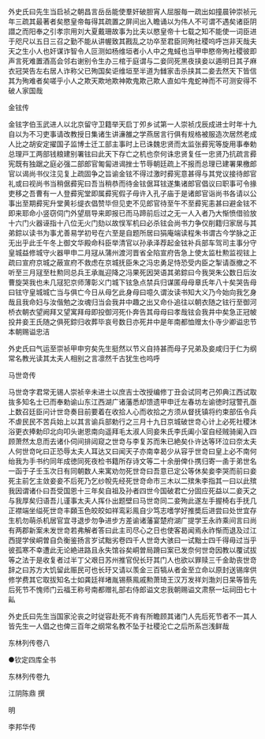 <!-- { "loadSidebar": true } -->

外史氏曰先生当启祯之朝昌言岳岳能使羣奸破胆宵人屈服毎一疏出如撞晨钟崇祯元年三疏其最著者矣愍皇帝每得其疏置之屏间出入瞻诵以为伟人不可谓不遇矣诸臣阴譛之而阳奉之引孝宗用刘大夏戴珊故事为比夫以愍皇帝十七载之知不能使一词臣进于咫尺以五日三召之勤不能从讲幄致其戡乱之功卒至君臣同殉社稷呜呼岂非天哉夫天之生小人也奸谋诈智令人叵测如杨维垣者小人中之鬼蜮也当甲申愍帝殉社稷彼即声言死难置酒高会邻右谢别令生办三棺于庭谓与二妾同死黒夜挟妾以遁明日其子麻衣冠哭告左右居人诈称父已殉国矣讵维垣至半道为雠家击杀挟其二妾去然天下皆信其为殉难者矣嗟乎小人之欺天欺地欺神欺鬼欺己欺人直如牛鬼蛇神而不可测安得不破人家国哉

金铉传

金铉字伯玉武进人以北京留守卫籍举天启丁夘乡试第一人崇祯戊辰成进士时年十九自以为不习吏事请改教授日集诸生讲濓雒之学燕居言行俱有规格被服造次居然老成人比之胡安定擢国子监博士迁工部主事时上已诛魏忠贤而太监张彛宪等旋用事奉勅总理戸工两部钱粮建别署铉曰此天下存亡之机也奈何诛忠贤复任一忠贤乃抗疏言彛宪既有独踞之庭必强二部郎官匍匐进谒挫士节辱朝廷疏上不报而总理已建署果檄郎官以谒尚书仪注见复上疏固争之旨谕金铉不得过激时彛宪意甚得与其党议接待郎官礼或曰视尚书当稍倨彛宪曰吾当稍恭而待金铉倨耳铉遂集诸郎官倡议曰职事可令掾吏移之吾曹有一人登彛宪堂即属彛宪假子毋许入孔子庙于是诸郎官诣尚书各请以公事出至期彛宪升堂黄衫缇衣倡赞毕但见吏不见郎官待至午不至彛宪恚甚曰避金铉不即来耶命小竖窃伺门外望扇导来即报已而马蹄前后过之无一人入者乃大惭愤借验放十六门火器诬指十八位无火门劾以故悮军机曰必杀铉会尚书力争仅削籍归家居与其弟錝以读书为事尤善易学初号在六至是自题所居曰狷庵端读程朱书谓古今学脉之正无出乎此壬午冬上御文华殿命科臣举清官以孙承泽荐起金铉补兵部车驾司主事分守皇城益修城守火器甲申二月冦从蒲州渡河晋省全陷宣府告急上使太监杜勲监视铉上疏曰宣府京城之蔽宣府不救虑在京城抚臣朱之冯忠勇足恃恐受内臣之掣请亟撤之不听至三月冦至杜勲同总兵王承胤迎降之冯果死因哭语其弟錝曰今我哭朱公数日后汝曹旋哭我也未几冦犯京师薄彰义门城下铉急点禁兵归谋匿母母章氏年八十矣哭告母曰铉守皇城城亡当与俱亡今日从母乞此身母曰噫久谓汝读书知大义乃今始向我乞身哉且我命妇与汝偕勉之汝魂归当会我井中趣之出又命仆追往以朝衣随之铉行至御河桥衣朝衣望阙拜又望寓拜母即投御河死仆奔告其母母曰孝哉铉会我井中矣急正冠帔投井妾王氏随之俱死錝归收葬毕哀号数日亦死井中是年南都恤赠太仆寺少卿谥忠节本朝赐谥忠洁

外史氏曰气运至崇祯甲申穷矣先生挺然以节义自持甚而母子兄弟及妾咸归于仁为纲常名教光读其太夫人相别之言凛然千古犹生也呜呼

马世竒传

马世竒字君常无锡人崇祯辛未进士以庶吉士改授编修丁丑会试同考己夘典江西试取抜多知名士已而奉勅谕山东江西湖广诸藩悉却馈遗甲申迁左春坊左谕徳时冦警孔亟上数召廷臣问计世竒奏目前要着在收拾人心而收拾之方须从督抚镇将约束部伍令兵不虐民民不苦兵始上以其言谕兵部勅行之三月十九日京城破世竒心计上必死社稷沐浴更衣捧勅印北向叩头谢恩南向遥拜毛太淑人同妾朱氏李氏阖小室自经贼骑阑入四顾萧然太息而去诸仆伺间排闼窥之世竒与李复苏而朱已絶矣仆许达等环泣曰奈太夫人何世竒叱曰正恐辱太夫人耳达又曰闻天子亦南幸曷少从容乎世竒曰皇上必不南何绐我为手书约同年成徳同死夜检书籍所存诗文等二十余册俾仆携归寄一圅于弟世名一函于子壬玉次日有同朝数人来寓劝勿死世竒曰吾意已定公等休矣妾李哭而前曰妾死主前乞主敛妾妾不后死乃乞纱帨先经死世竒命市三木以二殡朱李指其一曰以此殡我因谓诸仆曰吾受国恩十三年矣自祖及孙者四世今国破君亡分固应死益以二妾天之与我厚矣归语吾儿谨事太夫人挥仆出题壁曰马世竒同二妾殉此遂左手握椅右手抚几正襟端坐缢死世竒丰頥玉色皎皎如祥鸾彩鳯自少笃志嗜学好推奬后进尝曰处世宜存生机勿萌杀机居官宜寻退步勿争进步方差谕诸藩宴楚府湖广提学王永祚乘间言曰尚有两郡新案未发世竒若弗解者答曰此主司尽心之日也使客曷闻焉永祚惭而退及过江西提学侯峒曽自负衡鉴扬言岁试黜劣卷四千人世竒大骇曰一试黜士四千得毋过当乎彼孤寒不幸遭此无论絶进路且永失馆谷矣峒曽局蹐曰案已发奈何世竒因教以覆试拔等之法于是收复者过半丁父艰日苏州推官倪长玗其门人也欲以罪赎三千金助丧世竒辞之曰苏方大饥留此赈民可也长玗又请以羡金三百犒从者金至立命以原封送锡庠供修学费其它取拔知名士如龚廷祥堵胤锡蔡鳯戚勲萧琦王汉万发祥刘渤刘日杲等皆先后死节不愧师门云福王称号南都赠礼部右侍郎谥文忠我朝赐谥文肃祭一坛祠田七十畆

外史氏曰先生当国家沦丧之时従容赴死不肯有所瞻顾其诸门人先后死节者不一其人皆先生一人倡之也俾三百年之纲常名教不坠于社稷沦亡之后所系岂浅鲜哉

东林列传卷八

●钦定四库全书

东林列传卷九

江阴陈鼎 撰

明

李邦华传

